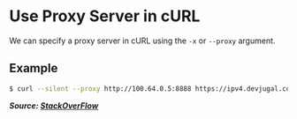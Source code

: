 # Use Proxy Server in cURL

We can specify a proxy server in cURL using the `-x` or `--proxy` argument.

## Example

```bash
$ curl --silent --proxy http://100.64.0.5:8888 https://ipv4.devjugal.com
```

**_Source: [StackOverFlow](https://stackoverflow.com/a/9445516)_**
